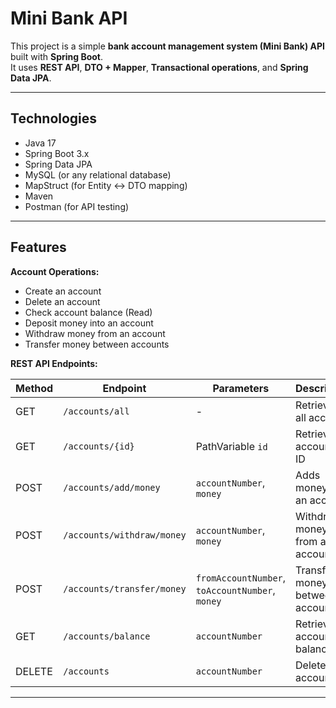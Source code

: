 # Mini Bank API

This project is a simple **bank account management system (Mini Bank) API** built with **Spring Boot**.  
It uses **REST API**, **DTO + Mapper**, **Transactional operations**, and **Spring Data JPA**.

---

## Technologies

- Java 17
- Spring Boot 3.x
- Spring Data JPA
- MySQL (or any relational database)
- MapStruct (for Entity ↔ DTO mapping)
- Maven
- Postman (for API testing)

---

## Features

**Account Operations:**
   - Create an account
   - Delete an account
   - Check account balance (Read)
   - Deposit money into an account
   - Withdraw money from an account
   - Transfer money between accounts

**REST API Endpoints:**

| Method | Endpoint | Parameters | Description |
|--------|----------|------------|-------------|
| GET | `/accounts/all` | - | Retrieves all accounts |
| GET | `/accounts/{id}` | PathVariable `id` | Retrieves account by ID |
| POST | `/accounts/add/money` | `accountNumber`, `money` | Adds money to an account |
| POST | `/accounts/withdraw/money` | `accountNumber`, `money` | Withdraws money from an account |
| POST | `/accounts/transfer/money` | `fromAccountNumber`, `toAccountNumber`, `money` | Transfers money between accounts |
| GET | `/accounts/balance` | `accountNumber` | Retrieves account balance |
| DELETE | `/accounts` | `accountNumber` | Deletes an account |

---
